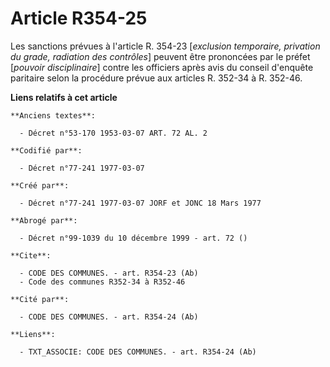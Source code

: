 # Article R354-25

Les sanctions prévues à l'article R. 354-23 [*exclusion temporaire, privation du grade, radiation des contrôles*] peuvent
être prononcées par le préfet [*pouvoir disciplinaire*] contre les officiers après avis du conseil d'enquête paritaire selon
la procédure prévue aux articles R. 352-34 à R. 352-46.

**Liens relatifs à cet article**

	**Anciens textes**:

	  - Décret n°53-170 1953-03-07 ART. 72 AL. 2

	**Codifié par**:

	  - Décret n°77-241 1977-03-07

	**Créé par**:

	  - Décret n°77-241 1977-03-07 JORF et JONC 18 Mars 1977

	**Abrogé par**:

	  - Décret n°99-1039 du 10 décembre 1999 - art. 72 ()

	**Cite**:

	  - CODE DES COMMUNES. - art. R354-23 (Ab)
	  - Code des communes R352-34 à R352-46

	**Cité par**:

	  - CODE DES COMMUNES. - art. R354-24 (Ab)

	**Liens**:

	  - TXT_ASSOCIE: CODE DES COMMUNES. - art. R354-24 (Ab)
